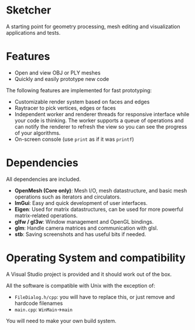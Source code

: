 # Sketcher 
A starting point for geometry processing, mesh editing and visualization applications and tests.

# Features
* Open and view OBJ or PLY meshes
* Quickly and easily prototype new code

The following features are implemented for fast prototyping:
* Customizable render system based on faces and edges
* Raytracer to pick vertices, edges or faces
* Independent worker and renderer threads for responsive interface while your code is thinking. The worker supports a queue of operations and can notify the renderer to refresh the view so you can see the progress of your algorithms.
* On-screen console (use `print` as if it was `printf`)

# Dependencies
All dependencies are included.
* __OpenMesh (Core only)__: Mesh I/O, mesh datastructure, and basic mesh operations such as iterators and circulators.
* __ImGui__: Easy and quick development of user interfaces.
* __Eigen__: Used for matrix datastructures, can be used for more powerful matrix-related operations.
* __glfw / gl3w__: Window management and OpenGL bindings.
* __glm__: Handle camera matrices and communication with glsl.
* __stb__: Saving screenshots and has useful bits if needed.

# Operating System and compatibility
A Visual Studio project is provided and it should work out of the box.

All the software is compatible with Unix with the exception of:
- `FileDialog.h/cpp`: you will have to replace this, or just remove and hardcode filenames
- `main.cpp`: `WinMain`->`main` 

You will need to make your own build system. 
